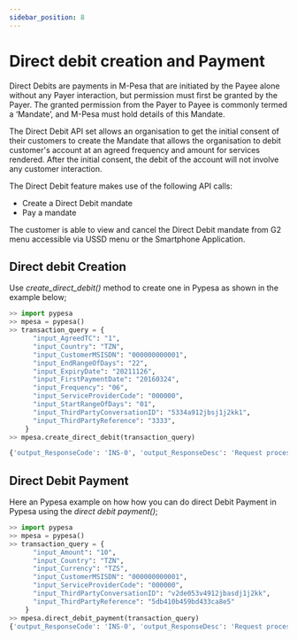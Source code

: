 ```yaml
---
sidebar_position: 8
---
```


# Direct debit creation and Payment

Direct Debits are payments in M-Pesa that are initiated by the Payee alone without any Payer interaction, but permission must first be granted by the Payer. The granted permission from the Payer to Payee is commonly termed a ‘Mandate’, and M-Pesa must hold details of this Mandate.

The Direct Debit API set allows an organisation to get the initial consent of their customers to create the Mandate that allows the organisation to debit customer's account at an agreed frequency and amount for services rendered. After the initial consent, the debit of the account will not involve any customer interaction.

The Direct Debit feature makes use of the following API calls:

- Create a Direct Debit mandate
- Pay a mandate

The customer is able to view and cancel the Direct Debit mandate from G2 menu accessible via USSD menu or the Smartphone Application.

## Direct debit Creation

Use *create_direct_debit()* method to create one in Pypesa as shown in the example below;

```python
>> import pypesa
>> mpesa = pypesa()
>> transaction_query = {
      "input_AgreedTC": "1",
      "input_Country": "TZN",
      "input_CustomerMSISDN": "000000000001",
      "input_EndRangeOfDays": "22",
      "input_ExpiryDate": "20211126",
      "input_FirstPaymentDate": "20160324",
      "input_Frequency": "06",
      "input_ServiceProviderCode": "000000",
      "input_StartRangeOfDays": "01",
      "input_ThirdPartyConversationID": "5334a912jbsj1j2kk1",
      "input_ThirdPartyReference": "3333",
    }
>> mpesa.create_direct_debit(transaction_query)

{'output_ResponseCode': 'INS-0', 'output_ResponseDesc': 'Request processed successfully', 'output_TransactionReference': '3333', 'output_ConversationID': '8eedbfb665284bdc9e5c548fa96e996a', 'output_ThirdPartyConversationID': '5334a912jbsj1j2kk1'}

```

## Direct Debit Payment

Here an Pypesa example on how how you can do direct Debit Payment in Pypesa using the _direct debit payment()_;

```python
>> import pypesa
>> mpesa = pypesa()
>> transaction_query = {        
      "input_Amount": "10",
      "input_Country": "TZN",
      "input_Currency": "TZS",
      "input_CustomerMSISDN": "000000000001",
      "input_ServiceProviderCode": "000000",
      "input_ThirdPartyConversationID": "v2de053v4912jbasdj1j2kk",
      "input_ThirdPartyReference": "5db410b459bd433ca8e5"
    }
>> mpesa.direct_debit_payment(transaction_query)
{'output_ResponseCode': 'INS-0', 'output_ResponseDesc': 'Request processed successfully', 'output_TransactionID': 'js38ecMBpNoF', 'output_ConversationID': '263f515f8d464408b764b0f1bdbc0105', 'output_ThirdPartyConversationID': 'v2de053v4912jbasdj1j2kk'}

```
